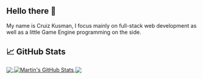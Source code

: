 ## Hello there 👋
My name is Cruiz Kusman, I focus mainly on full-stack web development as well as a little Game Engine programming on the side.

## &#x1f4c8; GitHub Stats

<a href="https://github.com/CruizK/CruizK">
  <img align="center" src="https://github-readme-stats.vercel.app/api/top-langs/?username=CruizK&hide=shaderlab,html&title_color=ffffff&text_color=c9cacc&icon_color=2bbc8a&bg_color=1d1f21" />
</a>
<a href="https://github.com/CruizK/Cruiz">
  <img align="center" src="https://github-readme-stats.vercel.app/api?username=CruizK&show_icons=true&line_height=27&count_private=true&title_color=ffffff&text_color=c9cacc&icon_color=2bbc8a&bg_color=1d1f21" alt="Martin's GitHub Stats" />
</a>

</a>
<a href="https://github.com/CruizK/ShEngine">
  <img align="center" src="https://github-readme-stats.vercel.app/api/pin/?username=CruizK&repo=ShEngine&title_color=ffffff&text_color=c9cacc&icon_color=2bbc8a&bg_color=1d1f21" />
</a>    
<!--
**CruizK/CruizK** is a ✨ _special_ ✨ repository because its `README.md` (this file) appears on your GitHub profile.

Here are some ideas to get you started:

- 🔭 I’m currently working on ...
- 🌱 I’m currently learning ...
- 👯 I’m looking to collaborate on ...
- 🤔 I’m looking for help with ...
- 💬 Ask me about ...
- 📫 How to reach me: ...
- 😄 Pronouns: ...
- ⚡ Fun fact: ...
-->
